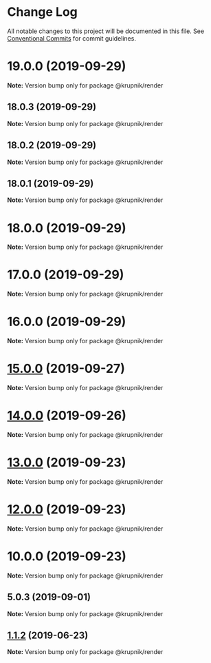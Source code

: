 # Change Log

All notable changes to this project will be documented in this file.
See [Conventional Commits](https://conventionalcommits.org) for commit guidelines.

# 19.0.0 (2019-09-29)

**Note:** Version bump only for package @krupnik/render





## 18.0.3 (2019-09-29)

**Note:** Version bump only for package @krupnik/render





## 18.0.2 (2019-09-29)

**Note:** Version bump only for package @krupnik/render





## 18.0.1 (2019-09-29)

**Note:** Version bump only for package @krupnik/render





# 18.0.0 (2019-09-29)

**Note:** Version bump only for package @krupnik/render





# 17.0.0 (2019-09-29)

**Note:** Version bump only for package @krupnik/render





# 16.0.0 (2019-09-29)

**Note:** Version bump only for package @krupnik/render





# [15.0.0](https://github.com/yurikrupniktools/client-apps/compare/@krupnik/render@14.0.0...@krupnik/render@15.0.0) (2019-09-27)

**Note:** Version bump only for package @krupnik/render





# [14.0.0](https://github.com/yurikrupniktools/client-apps/compare/@krupnik/render@13.0.0...@krupnik/render@14.0.0) (2019-09-26)

**Note:** Version bump only for package @krupnik/render





# [13.0.0](https://github.com/yurikrupniktools/client-apps/compare/@krupnik/render@12.0.0...@krupnik/render@13.0.0) (2019-09-23)

**Note:** Version bump only for package @krupnik/render





# [12.0.0](https://github.com/yurikrupniktools/client-apps/compare/@krupnik/render@10.0.0...@krupnik/render@12.0.0) (2019-09-23)

**Note:** Version bump only for package @krupnik/render





# 10.0.0 (2019-09-23)

**Note:** Version bump only for package @krupnik/render





## 5.0.3 (2019-09-01)

**Note:** Version bump only for package @krupnik/render





## [1.1.2](https://github.com/yurikrupniktools/client-apps/compare/@krupnik/render@1.1.1...@krupnik/render@1.1.2) (2019-06-23)

**Note:** Version bump only for package @krupnik/render
